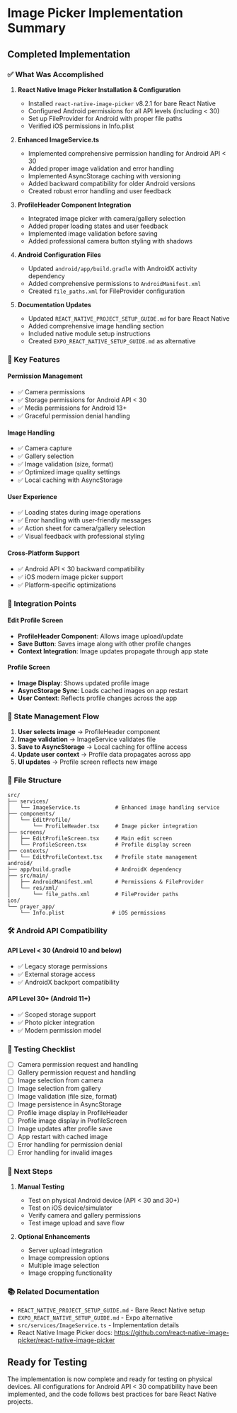 # Image Picker Implementation Summary

## Completed Implementation

### ✅ What Was Accomplished

1. **React Native Image Picker Installation & Configuration**

   - Installed `react-native-image-picker` v8.2.1 for bare React Native
   - Configured Android permissions for all API levels (including < 30)
   - Set up FileProvider for Android with proper file paths
   - Verified iOS permissions in Info.plist

2. **Enhanced ImageService.ts**

   - Implemented comprehensive permission handling for Android API < 30
   - Added proper image validation and error handling
   - Implemented AsyncStorage caching with versioning
   - Added backward compatibility for older Android versions
   - Created robust error handling and user feedback

3. **ProfileHeader Component Integration**

   - Integrated image picker with camera/gallery selection
   - Added proper loading states and user feedback
   - Implemented image validation before saving
   - Added professional camera button styling with shadows

4. **Android Configuration Files**

   - Updated `android/app/build.gradle` with AndroidX activity dependency
   - Added comprehensive permissions to `AndroidManifest.xml`
   - Created `file_paths.xml` for FileProvider configuration

5. **Documentation Updates**
   - Updated `REACT_NATIVE_PROJECT_SETUP_GUIDE.md` for bare React Native
   - Added comprehensive image handling section
   - Included native module setup instructions
   - Created `EXPO_REACT_NATIVE_SETUP_GUIDE.md` as alternative

### 🎯 Key Features

#### Permission Management

- ✅ Camera permissions
- ✅ Storage permissions for Android API < 30
- ✅ Media permissions for Android 13+
- ✅ Graceful permission denial handling

#### Image Handling

- ✅ Camera capture
- ✅ Gallery selection
- ✅ Image validation (size, format)
- ✅ Optimized image quality settings
- ✅ Local caching with AsyncStorage

#### User Experience

- ✅ Loading states during image operations
- ✅ Error handling with user-friendly messages
- ✅ Action sheet for camera/gallery selection
- ✅ Visual feedback with professional styling

#### Cross-Platform Support

- ✅ Android API < 30 backward compatibility
- ✅ iOS modern image picker support
- ✅ Platform-specific optimizations

### 📱 Integration Points

#### Edit Profile Screen

- **ProfileHeader Component**: Allows image upload/update
- **Save Button**: Saves image along with other profile changes
- **Context Integration**: Image updates propagate through app state

#### Profile Screen

- **Image Display**: Shows updated profile image
- **AsyncStorage Sync**: Loads cached images on app restart
- **User Context**: Reflects profile changes across the app

### 🔄 State Management Flow

1. **User selects image** → ProfileHeader component
2. **Image validation** → ImageService validates file
3. **Save to AsyncStorage** → Local caching for offline access
4. **Update user context** → Profile data propagates across app
5. **UI updates** → Profile screen reflects new image

### 📁 File Structure

```
src/
├── services/
│   └── ImageService.ts           # Enhanced image handling service
├── components/
│   └── EditProfile/
│       └── ProfileHeader.tsx     # Image picker integration
├── screens/
│   ├── EditProfileScreen.tsx     # Main edit screen
│   └── ProfileScreen.tsx         # Profile display screen
├── contexts/
│   └── EditProfileContext.tsx    # Profile state management
android/
├── app/build.gradle              # AndroidX dependency
├── src/main/
│   ├── AndroidManifest.xml       # Permissions & FileProvider
│   └── res/xml/
│       └── file_paths.xml        # FileProvider paths
ios/
└── prayer_app/
    └── Info.plist               # iOS permissions
```

### 🛠 Android API Compatibility

#### API Level < 30 (Android 10 and below)

- ✅ Legacy storage permissions
- ✅ External storage access
- ✅ AndroidX backport compatibility

#### API Level 30+ (Android 11+)

- ✅ Scoped storage support
- ✅ Photo picker integration
- ✅ Modern permission model

### 🧪 Testing Checklist

- [ ] Camera permission request and handling
- [ ] Gallery permission request and handling
- [ ] Image selection from camera
- [ ] Image selection from gallery
- [ ] Image validation (file size, format)
- [ ] Image persistence in AsyncStorage
- [ ] Profile image display in ProfileHeader
- [ ] Profile image display in ProfileScreen
- [ ] Image updates after profile save
- [ ] App restart with cached image
- [ ] Error handling for permission denial
- [ ] Error handling for invalid images

### 🚀 Next Steps

1. **Manual Testing**

   - Test on physical Android device (API < 30 and 30+)
   - Test on iOS device/simulator
   - Verify camera and gallery permissions
   - Test image upload and save flow

2. **Optional Enhancements**
   - Server upload integration
   - Image compression options
   - Multiple image selection
   - Image cropping functionality

### 📚 Related Documentation

- `REACT_NATIVE_PROJECT_SETUP_GUIDE.md` - Bare React Native setup
- `EXPO_REACT_NATIVE_SETUP_GUIDE.md` - Expo alternative
- `src/services/ImageService.ts` - Implementation details
- React Native Image Picker docs: https://github.com/react-native-image-picker/react-native-image-picker

## Ready for Testing

The implementation is now complete and ready for testing on physical devices. All configurations for Android API < 30 compatibility have been implemented, and the code follows best practices for bare React Native projects.

